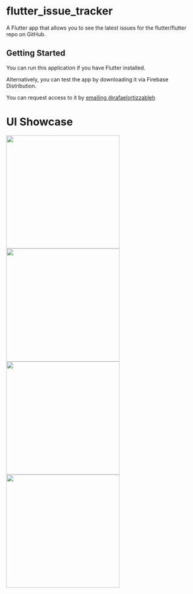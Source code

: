 # flutter_issue_tracker

A Flutter app that allows you to see the latest issues for the flutter/flutter repo on GitHub.

## Getting Started

You can run this application if you have Flutter installed.

Alternatively, you can test the app by downloading it via Firebase Distribution. 

You can request access to it by [emailing @rafaelortizzableh](mailto:rafaelortizzableh@gmail.com)

# UI Showcase

<img src="https://user-images.githubusercontent.com/57945332/217789007-640c5258-2e82-4ec2-a0d8-8c190a867b15.jpg" width="300" />

<img src="https://user-images.githubusercontent.com/57945332/217789098-3ce63908-d096-4485-a578-2531b4617358.jpg" width="300" />

<img src="https://user-images.githubusercontent.com/57945332/217788974-6d4135c6-4293-4601-ab67-5218e278975a.jpg" width="300" />

<img src="https://user-images.githubusercontent.com/57945332/217789140-a1a94db1-e4ff-4b99-90f5-bd68c4dba116.jpg" width="300" />
